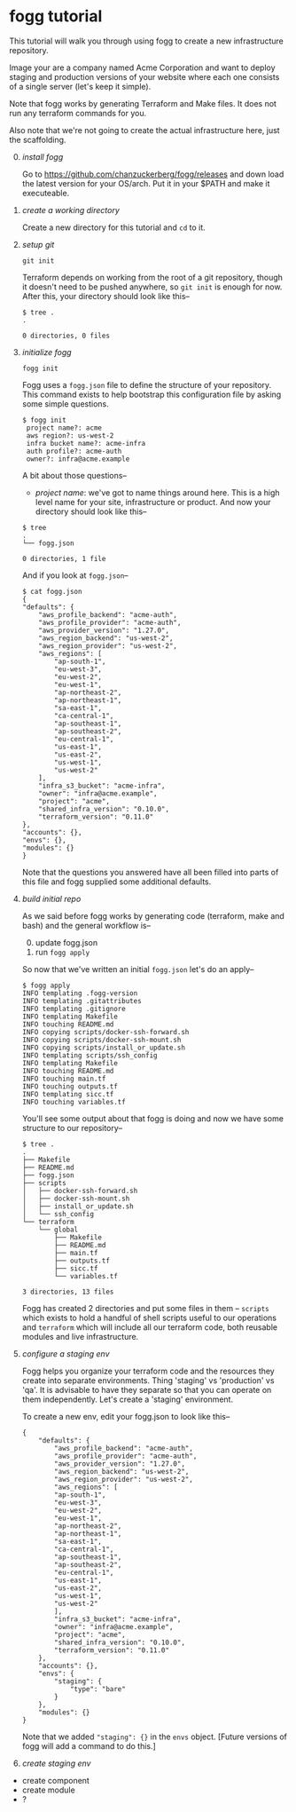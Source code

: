 # fogg tutorial

This tutorial will walk you through using fogg to create a new infrastructure repository.

Image your are a company named Acme Corporation and want to deploy staging and production versions of your website where each one consists of a single server (let's keep it simple). 

Note that fogg works by generating Terraform and Make files. It does not run any terraform commands for you.

Also note that we're not going to create the actual infrastructure here, just the scaffolding.

0. *install fogg*

    Go to https://github.com/chanzuckerberg/fogg/releases and down load the latest version for your OS/arch. Put it in your $PATH and make it executeable.

0. *create a working directory*

    Create a new directory for this tutorial and `cd` to it.

0. *setup git*

    `git init`

   Terraform depends on working from the root of a git repository, though it doesn't need to be pushed anywhere, so `git init` is enough for now. After this, your directory should look like this–

   ```
   $ tree .
   .

   0 directories, 0 files
   ```

0. *initialize fogg*
   
   `fogg init`

   Fogg uses a `fogg.json` file to define the structure of your repository. This command exists to help bootstrap this configuration file by asking some simple questions.

   ```
   $ fogg init
    project name?: acme
    aws region?: us-west-2
    infra bucket name?: acme-infra
    auth profile?: acme-auth
    owner?: infra@acme.example
    ```

    A bit about those questions–

    * *project name*: we've got to name things around here. This is a high level name for your site, infrastructure or product. 
    And now your directory should look like this–

    ```
    $ tree
    .
    └── fogg.json

    0 directories, 1 file
    ```

    And if you look at `fogg.json`–

    ```
    $ cat fogg.json 
    {
    "defaults": {
        "aws_profile_backend": "acme-auth",
        "aws_profile_provider": "acme-auth",
        "aws_provider_version": "1.27.0",
        "aws_region_backend": "us-west-2",
        "aws_region_provider": "us-west-2",
        "aws_regions": [
            "ap-south-1",
            "eu-west-3",
            "eu-west-2",
            "eu-west-1",
            "ap-northeast-2",
            "ap-northeast-1",
            "sa-east-1",
            "ca-central-1",
            "ap-southeast-1",
            "ap-southeast-2",
            "eu-central-1",
            "us-east-1",
            "us-east-2",
            "us-west-1",
            "us-west-2"
        ],
        "infra_s3_bucket": "acme-infra",
        "owner": "infra@acme.example",
        "project": "acme",
        "shared_infra_version": "0.10.0",
        "terraform_version": "0.11.0"
    },
    "accounts": {},
    "envs": {},
    "modules": {}
    }
    ```

    Note that the questions you answered have all been filled into parts of this file and fogg supplied some additional defaults.

0. *build initial repo*

    As we said before fogg works by generating code (terraform, make and bash) and the general workflow is–

    0. update fogg.json
    0. run `fogg apply`

    So now that we've written an initial `fogg.json` let's do an apply–

    ```
    $ fogg apply
    INFO templating .fogg-version                     
    INFO templating .gitattributes                    
    INFO templating .gitignore                        
    INFO templating Makefile                          
    INFO touching README.md                           
    INFO copying scripts/docker-ssh-forward.sh        
    INFO copying scripts/docker-ssh-mount.sh          
    INFO copying scripts/install_or_update.sh         
    INFO templating scripts/ssh_config                
    INFO templating Makefile                          
    INFO touching README.md                           
    INFO touching main.tf                             
    INFO touching outputs.tf                          
    INFO templating sicc.tf                           
    INFO touching variables.tf 
    ```

    You'll see some output about that fogg is doing and now we have some structure to our repository–

    ```
    $ tree .
    .
    ├── Makefile
    ├── README.md
    ├── fogg.json
    ├── scripts
    │   ├── docker-ssh-forward.sh
    │   ├── docker-ssh-mount.sh
    │   ├── install_or_update.sh
    │   └── ssh_config
    └── terraform
        └── global
            ├── Makefile
            ├── README.md
            ├── main.tf
            ├── outputs.tf
            ├── sicc.tf
            └── variables.tf

    3 directories, 13 files
    ```

    Fogg has created 2 directories and put some files in them – `scripts` which exists to hold a handful of shell scripts useful to our operations and `terraform` which will include all our terraform code, both reusable modules and live infrastructure.

0. *configure a staging env*

    Fogg helps you organize your terraform code and the resources they create into separate environments. Thing 'staging' vs 'production' vs 'qa'. It is advisable to have they separate so that you can operate on them independently. Let's create a 'staging' environment.

    To create a new env, edit your fogg.json to look like this–

    ```
    {
        "defaults": {
            "aws_profile_backend": "acme-auth",
            "aws_profile_provider": "acme-auth",
            "aws_provider_version": "1.27.0",
            "aws_region_backend": "us-west-2",
            "aws_region_provider": "us-west-2",
            "aws_regions": [
            "ap-south-1",
            "eu-west-3",
            "eu-west-2",
            "eu-west-1",
            "ap-northeast-2",
            "ap-northeast-1",
            "sa-east-1",
            "ca-central-1",
            "ap-southeast-1",
            "ap-southeast-2",
            "eu-central-1",
            "us-east-1",
            "us-east-2",
            "us-west-1",
            "us-west-2"
            ],
            "infra_s3_bucket": "acme-infra",
            "owner": "infra@acme.example",
            "project": "acme",
            "shared_infra_version": "0.10.0",
            "terraform_version": "0.11.0"
        },
        "accounts": {},
        "envs": {
            "staging": {
                "type": "bare"
            }
        },
        "modules": {}
    }
    ```

    Note that we added `"staging": {}` in the `envs` object. [Future versions of fogg will add a command to do this.]

0. *create staging env*


* create component
* create module
* ?